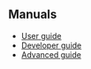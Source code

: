 ## Manuals

* [User guide](https://github.com/pgmoneta/pgmoneta/releases/download/0.16.0/pgmoneta-user-guide.pdf)
* [Developer guide](https://github.com/pgmoneta/pgmoneta/releases/download/0.16.0/pgmoneta-dev-guide.pdf)
* [Advanced guide](https://github.com/pgmoneta/pgmoneta/releases/download/0.16.0/pgmoneta-advanced.pdf)
